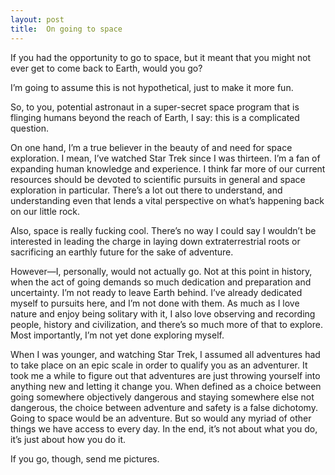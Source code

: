 ```yaml
---
layout: post
title:  On going to space
---
```


If you had the opportunity to go to space, but it meant that you might not ever get to come back to Earth, would you go?
 
I’m going to assume this is not hypothetical, just to make it more fun.
 
So, to you, potential astronaut in a super-secret space program that is flinging humans beyond the reach of Earth, I say: this is a complicated question.
 
On one hand, I’m a true believer in the beauty of and need for space exploration. I mean, I’ve watched Star Trek since I was thirteen. I’m a fan of expanding human knowledge and experience. I think far more of our current resources should be devoted to scientific pursuits in general and space exploration in particular. There’s a lot out there to understand, and understanding even that lends a vital perspective on what’s happening back on our little rock.
 
Also, space is really fucking cool. There’s no way I could say I wouldn’t be interested in leading the charge in laying down extraterrestrial roots or sacrificing an earthly future for the sake of adventure.
 
However—I, personally, would not actually go. Not at this point in history, when the act of going demands so much dedication and preparation and uncertainty. I’m not ready to leave Earth behind. I’ve already dedicated myself to pursuits here, and I’m not done with them. As much as I love nature and enjoy being solitary with it, I also love observing and recording people, history and civilization, and there’s so much more of that to explore. Most importantly, I’m not yet done exploring myself.
 
When I was younger, and watching Star Trek, I assumed all adventures had to take place on an epic scale in order to qualify you as an adventurer. It took me a while to figure out that adventures are just throwing yourself into anything new and letting it change you. When defined as a choice between going somewhere objectively dangerous and staying somewhere else not dangerous, the choice between adventure and safety is a false dichotomy. Going to space would be an adventure. But so would any myriad of other things we have access to every day. In the end, it’s not about what you do, it’s just about how you do it.
 
If you go, though, send me pictures.
